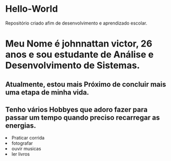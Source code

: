 # Hello-World
Repositório criado afim de desenvolvimento e aprendizado escolar.

# Meu Nome é johnnattan victor, 26 anos e sou estudante de Análise e Desenvolvimento de Sistemas.
## Atualmente, estou mais Próximo de concluir mais uma etapa de minha vida.
## Tenho vários Hobbyes que adoro fazer para passar um tempo quando preciso recarregar as energias.


  <li>Praticar corrida</li>
  <li>fotografar </li>
  <li>ouvir musicas </li>
  <li>ler livros</li>
